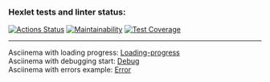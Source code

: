 ### Hexlet tests and linter status:
[![Actions Status](https://github.com/ViktorFAlex/backend-project-4/workflows/hexlet-check/badge.svg)](https://github.com/ViktorFAlex/backend-project-4/actions)
[![Maintainability](https://api.codeclimate.com/v1/badges/9a9be89c302d18b51243/maintainability)]([https://codeclimate.com/github/ViktorFAlex/frontend-project-46/maintainability](https://codeclimate.com/github/ViktorFAlex/backend-project-4/maintainability))
[![Test Coverage](https://api.codeclimate.com/v1/badges/9a9be89c302d18b51243/test_coverage)](https://codeclimate.com/github/ViktorFAlex/frontend-project-46/test_coverage)
***
Asciinema with loading progress: [Loading-progress](https://asciinema.org/a/571387)  
Asciinema with debugging start: [Debug](https://asciinema.org/a/570874)  
Asciinema with errors example: [Error](https://asciinema.org/a/571242)

